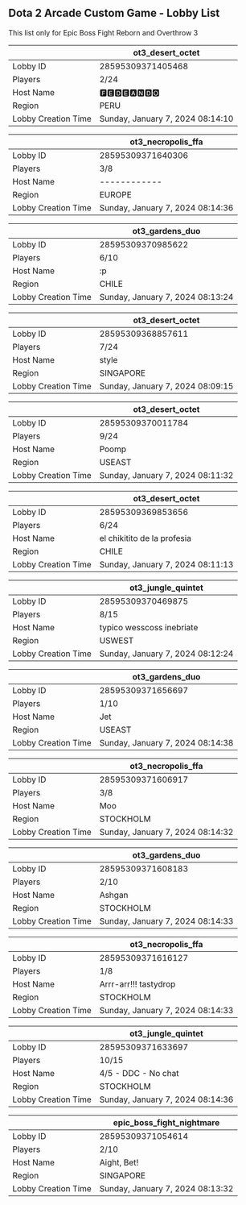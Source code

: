 ## Dota 2 Arcade Custom Game - Lobby List

This list only for Epic Boss Fight Reborn and Overthrow 3

|  | ot3_desert_octet |
| ------ | ------ |
| Lobby ID | 28595309371405468 |
| Players | 2/24 |
| Host Name | 🅵🅴🅳🅴🅰🅽🅳🅾 |
| Region | PERU |
| Lobby Creation Time | Sunday, January 7, 2024 08:14:10 |


|  | ot3_necropolis_ffa |
| ------ | ------ |
| Lobby ID | 28595309371640306 |
| Players | 3/8 |
| Host Name | ------------ |
| Region | EUROPE |
| Lobby Creation Time | Sunday, January 7, 2024 08:14:36 |


|  | ot3_gardens_duo |
| ------ | ------ |
| Lobby ID | 28595309370985622 |
| Players | 6/10 |
| Host Name | :p |
| Region | CHILE |
| Lobby Creation Time | Sunday, January 7, 2024 08:13:24 |


|  | ot3_desert_octet |
| ------ | ------ |
| Lobby ID | 28595309368857611 |
| Players | 7/24 |
| Host Name | style |
| Region | SINGAPORE |
| Lobby Creation Time | Sunday, January 7, 2024 08:09:15 |


|  | ot3_desert_octet |
| ------ | ------ |
| Lobby ID | 28595309370011784 |
| Players | 9/24 |
| Host Name | Poomp |
| Region | USEAST |
| Lobby Creation Time | Sunday, January 7, 2024 08:11:32 |


|  | ot3_desert_octet |
| ------ | ------ |
| Lobby ID | 28595309369853656 |
| Players | 6/24 |
| Host Name | el chikitito de la profesia |
| Region | CHILE |
| Lobby Creation Time | Sunday, January 7, 2024 08:11:13 |


|  | ot3_jungle_quintet |
| ------ | ------ |
| Lobby ID | 28595309370469875 |
| Players | 8/15 |
| Host Name | typico wesscoss inebriate |
| Region | USWEST |
| Lobby Creation Time | Sunday, January 7, 2024 08:12:24 |


|  | ot3_gardens_duo |
| ------ | ------ |
| Lobby ID | 28595309371656697 |
| Players | 1/10 |
| Host Name | Jet |
| Region | USEAST |
| Lobby Creation Time | Sunday, January 7, 2024 08:14:38 |


|  | ot3_necropolis_ffa |
| ------ | ------ |
| Lobby ID | 28595309371606917 |
| Players | 3/8 |
| Host Name | Moo |
| Region | STOCKHOLM |
| Lobby Creation Time | Sunday, January 7, 2024 08:14:32 |


|  | ot3_gardens_duo |
| ------ | ------ |
| Lobby ID | 28595309371608183 |
| Players | 2/10 |
| Host Name | Ashgan |
| Region | STOCKHOLM |
| Lobby Creation Time | Sunday, January 7, 2024 08:14:33 |


|  | ot3_necropolis_ffa |
| ------ | ------ |
| Lobby ID | 28595309371616127 |
| Players | 1/8 |
| Host Name | Arrr-arr!!! tastydrop |
| Region | STOCKHOLM |
| Lobby Creation Time | Sunday, January 7, 2024 08:14:33 |


|  | ot3_jungle_quintet |
| ------ | ------ |
| Lobby ID | 28595309371633697 |
| Players | 10/15 |
| Host Name | 4/5 - DDC - No chat |
| Region | STOCKHOLM |
| Lobby Creation Time | Sunday, January 7, 2024 08:14:36 |


|  | epic_boss_fight_nightmare |
| ------ | ------ |
| Lobby ID | 28595309371054614 |
| Players | 2/10 |
| Host Name | Aight, Bet! |
| Region | SINGAPORE |
| Lobby Creation Time | Sunday, January 7, 2024 08:13:32 |


